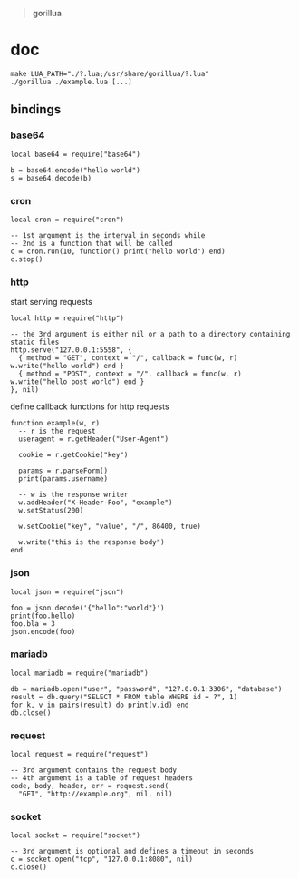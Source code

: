 > **go**ril**lua**

# doc

    make LUA_PATH="./?.lua;/usr/share/gorillua/?.lua"
    ./gorillua ./example.lua [...]

## bindings

### base64

    local base64 = require("base64")

    b = base64.encode("hello world")
    s = base64.decode(b)

### cron

    local cron = require("cron")

    -- 1st argument is the interval in seconds while
    -- 2nd is a function that will be called
    c = cron.run(10, function() print("hello world") end)
    c.stop()

### http

start serving requests

    local http = require("http")

    -- the 3rd argument is either nil or a path to a directory containing static files
    http.serve("127.0.0.1:5558", {
      { method = "GET", context = "/", callback = func(w, r) w.write("hello world") end }
      { method = "POST", context = "/", callback = func(w, r) w.write("hello post world") end }
    }, nil)

define callback functions for http requests

    function example(w, r)
      -- r is the request
      useragent = r.getHeader("User-Agent")

      cookie = r.getCookie("key")

      params = r.parseForm()
      print(params.username)

      -- w is the response writer
      w.addHeader("X-Header-Foo", "example")
      w.setStatus(200)

      w.setCookie("key", "value", "/", 86400, true)

      w.write("this is the response body")
    end

### json

    local json = require("json")

    foo = json.decode('{"hello":"world"}')
    print(foo.hello)
    foo.bla = 3
    json.encode(foo)

### mariadb

    local mariadb = require("mariadb")

    db = mariadb.open("user", "password", "127.0.0.1:3306", "database")
    result = db.query("SELECT * FROM table WHERE id = ?", 1)
    for k, v in pairs(result) do print(v.id) end
    db.close()

### request

    local request = require("request")

    -- 3rd argument contains the request body
    -- 4th argument is a table of request headers
    code, body, header, err = request.send(
      "GET", "http://example.org", nil, nil)

### socket

    local socket = require("socket")

    -- 3rd argument is optional and defines a timeout in seconds
    c = socket.open("tcp", "127.0.0.1:8080", nil)
    c.close()
